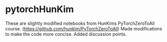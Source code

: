 # pytorchHunKim
These are slightly modified notebooks from HunKims PyTorchZeroToAll course. (https://github.com/hunkim/PyTorchZeroToAll)
Made modifications to make the code more concise.
Added discussion points.
